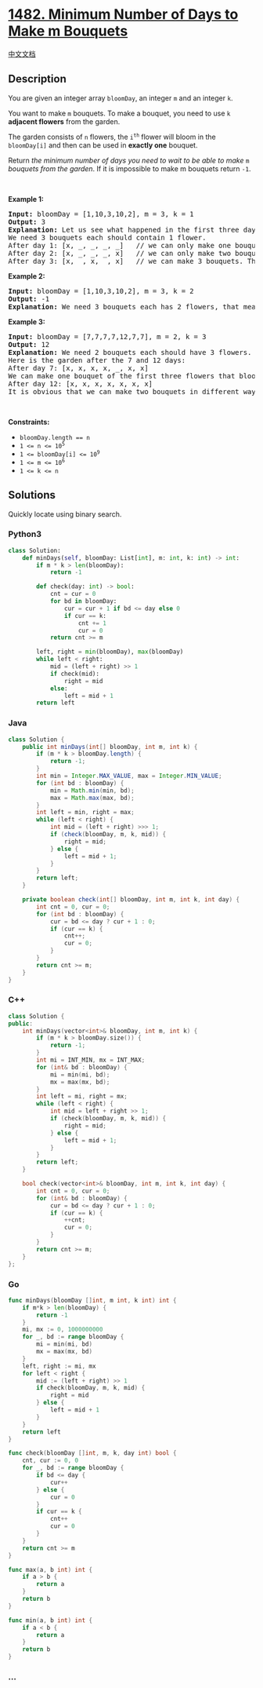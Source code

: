 # [1482. Minimum Number of Days to Make m Bouquets](https://leetcode.com/problems/minimum-number-of-days-to-make-m-bouquets)

[中文文档](/solution/1400-1499/1482.Minimum%20Number%20of%20Days%20to%20Make%20m%20Bouquets/README.md)

## Description

<p>You are given an integer array <code>bloomDay</code>, an integer <code>m</code> and an integer <code>k</code>.</p>

<p>You want to make <code>m</code> bouquets. To make a bouquet, you need to use <code>k</code> <strong>adjacent flowers</strong> from the garden.</p>

<p>The garden consists of <code>n</code> flowers, the <code>i<sup>th</sup></code> flower will bloom in the <code>bloomDay[i]</code> and then can be used in <strong>exactly one</strong> bouquet.</p>

<p>Return <em>the minimum number of days you need to wait to be able to make </em><code>m</code><em> bouquets from the garden</em>. If it is impossible to make m bouquets return <code>-1</code>.</p>

<p>&nbsp;</p>
<p><strong class="example">Example 1:</strong></p>

<pre>
<strong>Input:</strong> bloomDay = [1,10,3,10,2], m = 3, k = 1
<strong>Output:</strong> 3
<strong>Explanation:</strong> Let us see what happened in the first three days. x means flower bloomed and _ means flower did not bloom in the garden.
We need 3 bouquets each should contain 1 flower.
After day 1: [x, _, _, _, _]   // we can only make one bouquet.
After day 2: [x, _, _, _, x]   // we can only make two bouquets.
After day 3: [x, _, x, _, x]   // we can make 3 bouquets. The answer is 3.
</pre>

<p><strong class="example">Example 2:</strong></p>

<pre>
<strong>Input:</strong> bloomDay = [1,10,3,10,2], m = 3, k = 2
<strong>Output:</strong> -1
<strong>Explanation:</strong> We need 3 bouquets each has 2 flowers, that means we need 6 flowers. We only have 5 flowers so it is impossible to get the needed bouquets and we return -1.
</pre>

<p><strong class="example">Example 3:</strong></p>

<pre>
<strong>Input:</strong> bloomDay = [7,7,7,7,12,7,7], m = 2, k = 3
<strong>Output:</strong> 12
<strong>Explanation:</strong> We need 2 bouquets each should have 3 flowers.
Here is the garden after the 7 and 12 days:
After day 7: [x, x, x, x, _, x, x]
We can make one bouquet of the first three flowers that bloomed. We cannot make another bouquet from the last three flowers that bloomed because they are not adjacent.
After day 12: [x, x, x, x, x, x, x]
It is obvious that we can make two bouquets in different ways.
</pre>

<p>&nbsp;</p>
<p><strong>Constraints:</strong></p>

<ul>
	<li><code>bloomDay.length == n</code></li>
	<li><code>1 &lt;= n &lt;= 10<sup>5</sup></code></li>
	<li><code>1 &lt;= bloomDay[i] &lt;= 10<sup>9</sup></code></li>
	<li><code>1 &lt;= m &lt;= 10<sup>6</sup></code></li>
	<li><code>1 &lt;= k &lt;= n</code></li>
</ul>

## Solutions

Quickly locate using binary search.

<!-- tabs:start -->

### **Python3**

```python
class Solution:
    def minDays(self, bloomDay: List[int], m: int, k: int) -> int:
        if m * k > len(bloomDay):
            return -1

        def check(day: int) -> bool:
            cnt = cur = 0
            for bd in bloomDay:
                cur = cur + 1 if bd <= day else 0
                if cur == k:
                    cnt += 1
                    cur = 0
            return cnt >= m

        left, right = min(bloomDay), max(bloomDay)
        while left < right:
            mid = (left + right) >> 1
            if check(mid):
                right = mid
            else:
                left = mid + 1
        return left
```

### **Java**

```java
class Solution {
    public int minDays(int[] bloomDay, int m, int k) {
        if (m * k > bloomDay.length) {
            return -1;
        }
        int min = Integer.MAX_VALUE, max = Integer.MIN_VALUE;
        for (int bd : bloomDay) {
            min = Math.min(min, bd);
            max = Math.max(max, bd);
        }
        int left = min, right = max;
        while (left < right) {
            int mid = (left + right) >>> 1;
            if (check(bloomDay, m, k, mid)) {
                right = mid;
            } else {
                left = mid + 1;
            }
        }
        return left;
    }

    private boolean check(int[] bloomDay, int m, int k, int day) {
        int cnt = 0, cur = 0;
        for (int bd : bloomDay) {
            cur = bd <= day ? cur + 1 : 0;
            if (cur == k) {
                cnt++;
                cur = 0;
            }
        }
        return cnt >= m;
    }
}
```

### **C++**

```cpp
class Solution {
public:
    int minDays(vector<int>& bloomDay, int m, int k) {
        if (m * k > bloomDay.size()) {
            return -1;
        }
        int mi = INT_MIN, mx = INT_MAX;
        for (int& bd : bloomDay) {
            mi = min(mi, bd);
            mx = max(mx, bd);
        }
        int left = mi, right = mx;
        while (left < right) {
            int mid = left + right >> 1;
            if (check(bloomDay, m, k, mid)) {
                right = mid;
            } else {
                left = mid + 1;
            }
        }
        return left;
    }

    bool check(vector<int>& bloomDay, int m, int k, int day) {
        int cnt = 0, cur = 0;
        for (int& bd : bloomDay) {
            cur = bd <= day ? cur + 1 : 0;
            if (cur == k) {
                ++cnt;
                cur = 0;
            }
        }
        return cnt >= m;
    }
};
```

### **Go**

```go
func minDays(bloomDay []int, m int, k int) int {
	if m*k > len(bloomDay) {
		return -1
	}
	mi, mx := 0, 1000000000
	for _, bd := range bloomDay {
		mi = min(mi, bd)
		mx = max(mx, bd)
	}
	left, right := mi, mx
	for left < right {
		mid := (left + right) >> 1
		if check(bloomDay, m, k, mid) {
			right = mid
		} else {
			left = mid + 1
		}
	}
	return left
}

func check(bloomDay []int, m, k, day int) bool {
	cnt, cur := 0, 0
	for _, bd := range bloomDay {
		if bd <= day {
			cur++
		} else {
			cur = 0
		}
		if cur == k {
			cnt++
			cur = 0
		}
	}
	return cnt >= m
}

func max(a, b int) int {
	if a > b {
		return a
	}
	return b
}

func min(a, b int) int {
	if a < b {
		return a
	}
	return b
}
```

### **...**

```

```

<!-- tabs:end -->
